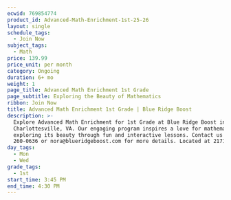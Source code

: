 ```yaml
---
ecwid: 769854774
product_id: Advanced-Math-Enrichment-1st-25-26
layout: single
schedule_tags:
  - Join Now
subject_tags:
  - Math
price: 139.99
price_unit: per month
category: Ongoing
duration: 6+ mo
weight: 1
page_title: Advanced Math Enrichment 1st Grade
page_subtitle: Exploring the Beauty of Mathematics
ribbon: Join Now
title: Advanced Math Enrichment 1st Grade | Blue Ridge Boost
description: >-
  Explore Advanced Math Enrichment for 1st Grade at Blue Ridge Boost in
  Charlottesville, VA. Our engaging program inspires a love for mathematics by
  exploring its beauty through fun and interactive lessons. Contact us at (434)
  260-0636 or nora@blueridgeboost.com for more details. Located at 2171 Ivy Rd.
day_tags:
  - Mon
  - Wed
grade_tags:
  - 1st
start_time: 3:45 PM
end_time: 4:30 PM
---
```


